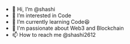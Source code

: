 - 👋 Hi, I’m @shashi
- 👀 I’m interested in Code 
- 🌱 I’m currently learning Code😆
- 💞️ I'm passionate about Web3 and Blockchain
- 📫 How to reach me @shashi2612

<!---
shashi2612/shashi2612 is a ✨ special ✨ repository because its `README.md` (this file) appears on your GitHub profile.
You can click the Preview link to take a look at your changes.
--->
